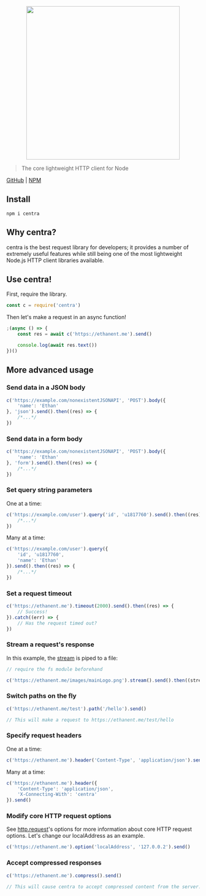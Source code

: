 <p align="center" style="text-align: center;"><img src="https://github.com/ethanent/centra/blob/master/media/centraLogo.png?raw=true" width="400"/></p>

> The core lightweight HTTP client for Node

[GitHub](https://github.com/ethanent/centra) | [NPM](https://npmjs.com/package/centra)

## Install

```shell
npm i centra
```

## Why centra?

centra is the best request library for developers; it provides a number of extremely useful features while still being one of the most lightweight Node.js HTTP client libraries available.

## Use centra!

First, require the library.

```js
const c = require('centra')
```

Then let's make a request in an async function!

```js
;(async () => {
	const res = await c('https://ethanent.me').send()

	console.log(await res.text())
})()
```

## More advanced usage

### Send data in a JSON body

```js
c('https://example.com/nonexistentJSONAPI', 'POST').body({
	'name': 'Ethan'
}, 'json').send().then((res) => {
	/*...*/
})
```

### Send data in a form body

```js
c('https://example.com/nonexistentJSONAPI', 'POST').body({
	'name': 'Ethan'
}, 'form').send().then((res) => {
	/*...*/
})
```

### Set query string parameters

One at a time:

```js
c('https://example.com/user').query('id', 'u1817760').send().then((res) => {
	/*...*/
})
```

Many at a time:

```js
c('https://example.com/user').query({
	'id', 'u1817760',
	'name': 'Ethan'
}).send().then((res) => {
	/*...*/
})
```

### Set a request timeout

```js
c('https://ethanent.me').timeout(2000).send().then((res) => {
	// Success!
}).catch((err) => {
	// Has the request timed out?
})
```

### Stream a request's response

In this example, the [stream](https://nodejs.org/api/stream.html) is piped to a file:

```js
// require the fs module beforehand

c('https://ethanent.me/images/mainLogo.png').stream().send().then((stream) => stream.pipe(fs.createWriteStream(path.join(__dirname, 'logo.png'))))
```

### Switch paths on the fly

```js
c('https://ethanent.me/test').path('/hello').send()

// This will make a request to https://ethanent.me/test/hello
```

### Specify request headers

One at a time:

```js
c('https://ethanent.me').header('Content-Type', 'application/json').send()
```

Many at a time:

```js
c('https://ethanent.me').header({
	'Content-Type': 'application/json',
	'X-Connecting-With': 'centra'
}).send()
```

### Modify core HTTP request options

See [http.request](https://nodejs.org/dist/latest-v10.x/docs/api/http.html#http_http_request_url_options_callback)'s options for more information about core HTTP request options.
Let's change our localAddress as an example.

```js
c('https://ethanent.me').option('localAddress', '127.0.0.2').send()
```

### Accept compressed responses

```js
c('https://ethanent.me').compress().send()

// This will cause centra to accept compressed content from the server. (gzip and deflate are currently supported)
```